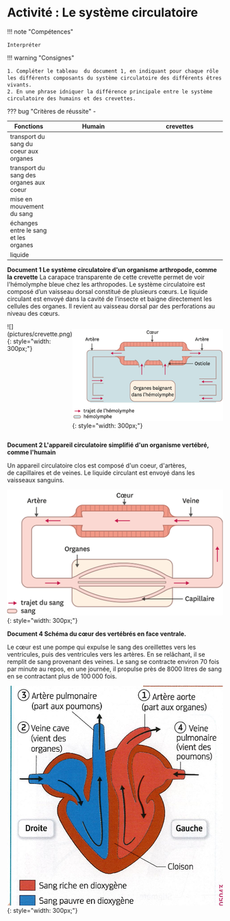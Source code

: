 # Activité : Le système circulatoire

!!! note "Compétences"

    Interpréter 

!!! warning "Consignes"

    1. Compléter le tableau  du document 1, en indiquant pour chaque rôle les différents composants du système circulatoire des différents êtres vivants.
    2. En une phrase idniquer la différence principale entre le système circulatoire des humains et des crevettes.

    
??? bug "Critères de réussite"
    - 


<table style="width:100%">
<thead>
<tr>
<th style="width:20%">Fonctions</th>
<th style="width:40%">Humain</th>
<th style="width:40%">crevettes</th>
</tr>
</thead>
<tbody>
<tr>
<td>transport du sang du coeur aux organes</td>
<td></td>
<td></td>
</tr>
<tr>
<td>transport du sang des organes aux coeur</td>
<td></td>
<td></td>
</tr>
<tr>
<td>mise en mouvement du sang</td>
<td></td>
<td></td>
</tr>
<tr>
<td>échanges entre le sang et les organes</td>
<td></td>
<td></td>
</tr>
<tr>
<td>liquide</td>
<td></td>
<td></td>
</tr>
</tbody>
</table>

**Document  1 Le système circulatoire d'un organisme arthropode, comme la crevette**
La carapace transparente de cette crevette permet de voir l'hémolymphe bleue chez les
arthropodes.
Le système circulatoire est composé d’un vaisseau dorsal constitué de plusieurs cœurs. Le liquide circulant est envoyé dans la cavité de l’insecte et baigne directement les cellules des organes.
Il revient au vaisseau dorsal par des perforations au niveau des cœurs.

<div markdown style="display:flex; flex-direction: row;">
![](pictures/crevette.png){: style="width: 300px;"}


![](pictures/systCircuCrevette.png){: style="width: 300px;"}

</div>


**Document 2 L'appareil circulatoire simplifié d'un organisme vertébré, comme l'humain**

Un appareil circulatoire clos est composé d'un coeur, d'artères, de capillaires et de veines. Le liquide circulant est envoyé dans les vaisseaux sanguins.

![](pictures/systCircuHumain.png){: style="width: 300px;"}



**Document 4 Schéma du cœur des vertébrés en face ventrale.**

Le cœur est une pompe qui expulse le sang des oreillettes vers les ventricules, puis des ventricules vers les artères. En se relâchant, il se remplit de sang provenant des veines. Le sang se contracte environ 70 fois par minute au repos, en une journée, il propulse près de 8000 litres de sang en se contractant plus de 100 000 fois.

![](pictures/schemaCoeur.png){: style="width: 300px;"}